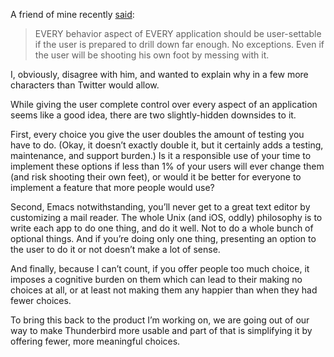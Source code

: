 <!--
.. title: Customization and choice.
.. date: 2011-06-15 10:13:58
.. author: Blake Winton
.. tags: design, ux, choice, mozilla
-->

A friend of mine recently
[said](https://twitter.com/eccentricflower/status/80817396696358913):

> EVERY behavior aspect of EVERY application should be user-settable if
> the user is prepared to drill down far enough. No exceptions.
> Even if the user will be shooting his own foot by messing with it.

I, obviously, disagree with him, and wanted to explain why in a few more
characters than Twitter would allow.

While giving the user complete control over every aspect of an application
seems like a good idea, there are two slightly-hidden downsides to it.

First, every choice you give the user doubles the amount of testing you
have to do.  (Okay, it doesn’t exactly double it, but it certainly adds a
testing, maintenance, and support burden.)  Is it a responsible use of your
time to implement these options if less than 1% of your users will ever
change them (and risk shooting their own feet), or would it be better for
everyone to implement a feature that more people would use?

Second, Emacs notwithstanding, you’ll never get to a great text editor by
customizing a mail reader.  The whole Unix (and iOS, oddly) philosophy is
to write each app to do one thing, and do it well.  Not to do a whole bunch
of optional things.  And if you’re doing only one thing, presenting an
option to the user to do it or not doesn’t make a lot of sense.

And finally, because I can’t count, if you offer people too much choice, it
imposes a cognitive burden on them which can lead to their making no
choices at all, or at least not making them any happier than when they had
fewer choices.

To bring this back to the product I’m working on, we are going out of our
way to make Thunderbird more usable and part of that is simplifying it by
offering fewer, more meaningful choices.

